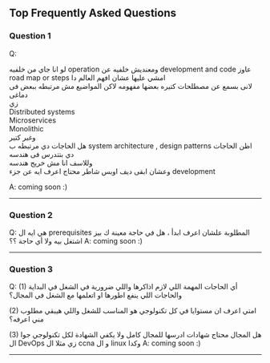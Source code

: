 ## Top Frequently Asked Questions

### Question 1
Q: 

لو انا جاي من خلفيه operation ومعنديش خلفيه عن  development and code
عاوز road map or steps امشي عليها عشان افهم العالم دا  
لانى بسمع عن مصطلحات كتيره بعضها مفهومه لاكن المواضيع مش مرتبطه ببعض فى دماغى  
زي  
Distributed systems  
Microservices  
Monolithic  
وغير كتير  
هل الحاجات دي مرتبطه ب   system architecture , design patterns
اظن الحاجات دي بتتدرس فى هندسه  
وللاسف انا مش خريج هندسه  
وعشان ابقى ديف اوبس شاطر محتاج اعرف ايه عن جزء   development

A: coming soon :)

-----------------------------------------------------------------------------
### Question 2
Q: 
هي ايه ال prerequisites  المطلوبة علشان اعرف ابدأ ، هل في حاجة معينة ك بيز اشتغل بيه ولا أي حاجة ؟؟
A: coming soon :)

-----------------------------------------------------------------------------
### Question 3
Q: 
(1) أي الحاجات المهمة اللي لازم اذاكرها واللي ضرورية في الشغل في البداية والحاجات اللي ينفع اطورها او اتعلمها مع الشغل في المجال؟

(2) امتي اعرف ان مستوايا في كل تكنولوجي هو المناسب للشغل واللي هيبقي مطلوب مني اعرفه؟

(3) هل المجال محتاج شهادات ادرسها للمجال كامل ولا يكفي الشهادة لكل تكنولوجي جوا ال DevOps زي مثلا ال ccna و ال linux وكدا
A: coming soon :)

-----------------------------------------------------------------------------
